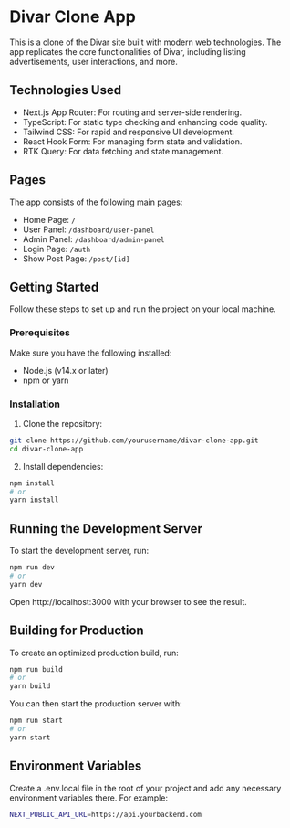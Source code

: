 
# Divar Clone App

This is a clone of the Divar site built with modern web technologies. The app replicates the core functionalities of Divar, including listing advertisements, user interactions, and more.

## Technologies Used
- Next.js App Router: For routing and server-side rendering.
- TypeScript: For static type checking and enhancing code quality.
- Tailwind CSS: For rapid and responsive UI development.
- React Hook Form: For managing form state and validation.
- RTK Query: For data fetching and state management.

## Pages
The app consists of the following main pages:
- Home Page: `/`
- User Panel: `/dashboard/user-panel`
- Admin Panel: `/dashboard/admin-panel`
- Login Page: `/auth`
- Show Post Page: `/post/[id]`


## Getting Started
Follow these steps to set up and run the project on your local machine.

### Prerequisites
Make sure you have the following installed:
- Node.js (v14.x or later)
- npm or yarn

### Installation
1. Clone  the repository:
```bash
git clone https://github.com/yourusername/divar-clone-app.git
cd divar-clone-app
```

2. Install dependencies:
```bash
npm install
# or
yarn install
```

## Running the Development Server
To start the development server, run:
```bash
npm run dev
# or
yarn dev
```
Open http://localhost:3000 with your browser to see the result.

## Building for Production
To create an optimized production build, run:
```bash
npm run build
# or
yarn build
```
You can then start the production server with:
```bash
npm run start
# or
yarn start
```
## Environment Variables
Create a .env.local file in the root of your project and add any necessary environment variables there. For example:
```bash
NEXT_PUBLIC_API_URL=https://api.yourbackend.com
```
